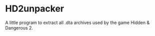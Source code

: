 # HD2unpacker
A little program to extract all .dta archives used by the game Hidden &amp; Dangerous 2.
